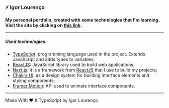 ### ⚡ Igor Lourenço

**My personal portfolio, created with some technologies that I'm learning. Visit the site by clicking on [this link](https://igorlourenco.vercel.app/).**

--- 

##### Used technologies:

* [TypeScript](https://www.typescriptlang.org/): programming language used in the project. Extends JavaScript and adds types to variables;
* [ReactJS](https://pt-br.reactjs.org/): JavaScript library used to build web applications;
* [Next.js](http://nextjs.org/): it is a framework from [ReactJS](https://pt-br.reactjs.org/) that I use to build my projects;
* [Chakra UI](https://chakra-ui.com/): as a design system for building interface elements and styling components;
* [Framer Motion](https://www.framer.com/motion/): API used to animate interface components.

---
Made With ❤️ & TypeScript by Igor Lourenço

